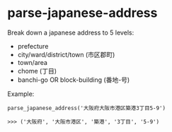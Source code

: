 # parse-japanese-address

Break down a japanese address to 5 levels:

- prefecture 
- city/ward/district/town (市区郡町)
- town/area
- chome (丁目)
- banchi-go OR block-building (番地-号)

Example:
```
parse_japanese_address('大阪府大阪市港区築港3丁目5-9')

>>> ('大阪府', '大阪市港区', '築港', '3丁目', '5-9')
```
